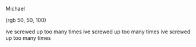 Michael

(rgb 50, 50, 100)

ive screwed up too many times
ive screwed up too many times
ive screwed up too many times
